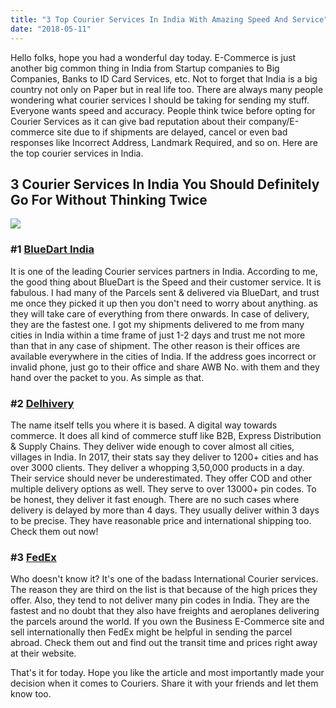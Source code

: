 ```yaml
---
title: "3 Top Courier Services In India With Amazing Speed And Service"
date: "2018-05-11"
---
```


Hello folks, hope you had a wonderful day today. E-Commerce is just another big common thing in India from Startup companies to Big Companies, Banks to ID Card Services, etc. Not to forget that India is a big country not only on Paper but in real life too. There are always many people wondering what courier services I should be taking for sending my stuff. Everyone wants speed and accuracy. People think twice before opting for Courier Services as it can give bad reputation about their company/E-commerce site due to if shipments are delayed, cancel or even bad responses like Incorrect Address, Landmark Required, and so on. Here are the top courier services in India.

## 3 Courier Services In India You Should Definitely Go For Without Thinking Twice

[![](/posts/2018/05/images/3%2BCourier%2BService.png)](https://3.bp.blogspot.com/-sJM5OUZkawU/WvYSKQS3ERI/AAAAAAAAQec/yxoD5S8D_pUw-kFP4A8Vx6NV6MNxoJP2wCLcBGAs/s1600/3%2BCourier%2BService.png)

### #1 [BlueDart India](https://www.bluedart.com/)

It is one of the leading Courier services partners in India. According to me, the good thing about BlueDart is the Speed and their customer service. It is fabulous. I had many of the Parcels sent & delivered via BlueDart, and trust me once they picked it up then you don't need to worry about anything. as they will take care of everything from there onwards. In case of delivery, they are the fastest one. I got my shipments delivered to me from many cities in India within a time frame of just 1-2 days and trust me not more than that in any case of shipment. The other reason is their offices are available everywhere in the cities of India. If the address goes incorrect or invalid phone, just go to their office and share AWB No. with them and they hand over the packet to you. As simple as that.

### #2 [Delhivery](http://www.delhivery.com/)

The name itself tells you where it is based. A digital way towards commerce. It does all kind of commerce stuff like B2B, Express Distribution & Supply Chains. They deliver wide enough to cover almost all cities, villages in India. In 2017, their stats say they deliver to 1200+ cities and has over 3000 clients. They deliver a whopping 3,50,000 products in a day. Their service should never be underestimated. They offer COD and other multiple delivery options as well. They serve to over 13000+ pin codes. To be honest, they deliver it fast enough. There are no such cases where delivery is delayed by more than 4 days. They usually deliver within 3 days to be precise. They have reasonable price and international shipping too. Check them out now!

### #3 [FedEx](http://fedex.com/)

Who doesn't know it? It's one of the badass International Courier services. The reason they are third on the list is that because of the high prices they offer. Also, they tend to not deliver many pin codes in India. They are the fastest and no doubt that they also have freights and aeroplanes delivering the parcels around the world. If you own the Business E-Commerce site and sell internationally then FedEx might be helpful in sending the parcel abroad. Check them out and find out the transit time and prices right away at their website.

That's it for today. Hope you like the article and most importantly made your decision when it comes to Couriers. Share it with your friends and let them know too.
